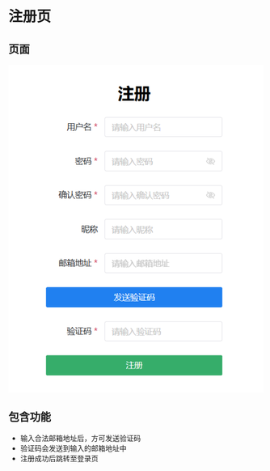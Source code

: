 # 注册页

## 页面

![注册页](./imgs/register-page.png)

## 包含功能

- 输入合法邮箱地址后，方可发送验证码
- 验证码会发送到输入的邮箱地址中
- 注册成功后跳转至登录页